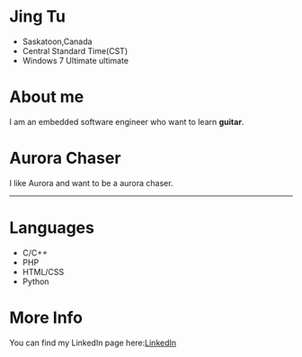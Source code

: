 # Jing Tu
* Saskatoon,Canada
* Central Standard Time(CST)
* Windows 7 Ultimate ultimate

# About me
I am an embedded software engineer who want to learn **guitar**.

# Aurora Chaser
I like Aurora and want to be a aurora chaser.

* * *
# Languages
* C/C++
* PHP
* HTML/CSS
* Python

# More Info
You can find my LinkedIn page here:[LinkedIn](http://www.linkedin.com/in/jingtu87)
